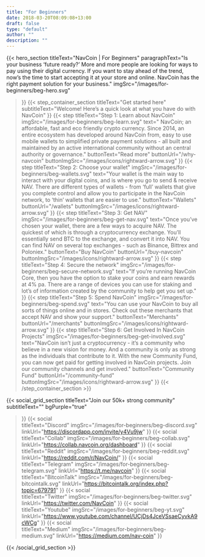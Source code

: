 ```yaml
---
title: "For Beginners"
date: 2018-03-20T08:09:08+13:00
draft: false
type: "default"
author: ""
description: ""
---
```

{{< hero_section
titleText="NavCoin | For Beginners"
paragraphText="Is your business ‘future ready?’ More and more people are looking for ways to pay using their digital currency. If you want to stay ahead of the trend, now’s the time to start accepting it at your store and online. NavCoin has the right payment solution for your business."
imgSrc="/images/for-beginners/beg-hero.svg"
>}}
{{< step_container_section 
    titleText="Get started here"
    subtitleText="Welcome! Here’s a quick look at what you have do with NavCoin"
>}}
  {{< step 
      titleText="Step 1: Learn about NavCoin"
      imgSrc="/images/for-beginners/beg-learn.svg"
      text=" NavCoin; an affordable, fast and eco friendly crypto currency. Since 2014, an entire ecosystem has developed around NavCoin from, easy to use mobile wallets to simplified private payment solutions - all built and maintained by an active international community without an central authority or governance."
      buttonText="Read more"
      buttonUrl="/why-navcoin"
      buttonImgSrc="/images/icons/rightward-arrow.svg"
  >}}
  {{< step 
      titleText="Step 2: Choose your wallet"
      imgSrc="/images/for-beginners/beg-wallets.svg"
      text="Your wallet is the main way to interact with your digital coins, and is where you go to send & receive NAV. There are different types of wallets - from ‘full’ wallets that give you complete control and allow you to participate in the NavCoin network, to ‘thin’ wallets that are easier to use."
      buttonText="Wallets"
      buttonUrl="/wallets"
      buttonImgSrc="/images/icons/rightward-arrow.svg"
  >}}
  {{< step
      titleText="Step 3: Get NAV"
      imgSrc="/images/for-beginners/beg-get-nav.svg"
      text="Once you’ve chosen your wallet, there are a few ways to acquire NAV. The quickest of which is through a cryptocurrency exchange. You’ll essentially send BTC to the exchange, and convert it into NAV. You can find NAV on several top exchanges - such as Binance, Bittrex and Poloniex."
      buttonText="Buy NavCoin"
      buttonUrl="/buy-navcoin"
      buttonImgSrc="/images/icons/rightward-arrow.svg"
  >}}
  {{< step
      titleText="Step 4: Secure the network"
      imgSrc="/images/for-beginners/beg-secure-network.svg"
      text="If you’re running NavCoin Core, then you have the option to stake your coins and earn rewards at 4% pa. There are a range of devices you can use for staking and lot’s of information created by the community to help get you set up."
  >}}
  {{< step
      titleText="Step 5: Spend NavCoin"
      imgSrc="/images/for-beginners/beg-spend.svg"
      text="You can use your NavCoin to buy all sorts of things online and in stores. Check out these merchants that accept NAV and show your support."
      buttonText="Merchants"
      buttonUrl="/merchants"
      buttonImgSrc="/images/icons/rightward-arrow.svg"
  >}}
  {{< step
      titleText="Step 6: Get Involved In NavCoin Projects"
      imgSrc="/images/for-beginners/beg-get-involved.svg"
      text="NavCoin isn’t just a cryptocurrency - it’s a community who believe in a new vision for money. And a community is only as strong as the individuals that contribute to it. With the new Community Fund, you can now get paid for getting involved in NavCoin projects. Join our community channels and get involved."
      buttonText="Community Fund"
      buttonUrl="/community-fund"
      buttonImgSrc="/images/icons/rightward-arrow.svg"
  >}}
{{< /step_container_section >}}

{{< social_grid_section 
    titleText="Join our 50k+ strong community"
    subtitleText=""
    bgPurple="true"
>}}
    {{< social                 
    titleText="Discord"
    imgSrc="/images/for-beginners/beg-discord.svg"
    linkUrl="https://discordapp.com/invite/y4Vu9jw"
>}}
{{< social                 
    titleText="Collab"
    imgSrc="/images/for-beginners/beg-collab.svg"
    linkUrl="https://collab.navcoin.org/dashboard"
>}}
{{< social                 
    titleText="Reddit"
    imgSrc="/images/for-beginners/beg-reddit.svg"
    linkUrl="https://reddit.com/r/NavCoin/"
>}}
{{< social                 
    titleText="Telegram"
    imgSrc="/images/for-beginners/beg-telegram.svg"
    linkUrl="https://t.me/navcoin"
>}}
{{< social                 
    titleText="BitcoinTalk"
    imgSrc="/images/for-beginners/beg-bitcointalk.svg"
    linkUrl="https://bitcointalk.org/index.php?topic=679791"
>}}
{{< social                 
    titleText="Twitter"
    imgSrc="/images/for-beginners/beg-twitter.svg"
    linkUrl="https://twitter.com/NavCoin"
>}}
{{< social                 
    titleText="Youtube"
    imgSrc="/images/for-beginners/beg-yt.svg"
    linkUrl="https://www.youtube.com/channel/UCjDs4JceVSsaeCyvkA9cWCg"
>}}
{{< social                 
    titleText="Medium"
    imgSrc="/images/for-beginners/beg-medium.svg"
    linkUrl="https://medium.com/nav-coin"
>}}

{{< /social_grid_section >}}